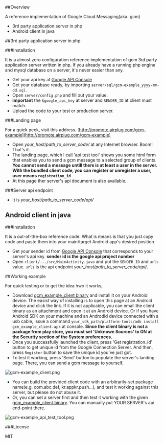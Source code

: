 ##Overview

A reference implementation of Google Cloud Messaging(aka. gcm) 
- 3rd party application server in php
- Android client in java

##3rd party application server in php

###Installation

It is a almost zero configuration reference implementation of gcm 3rd party application server written in php. If you already have a running php engine and mysql database on a server, it's never easier than any. 

- Get your api key at [Google API Console](https://code.google.com/apis/console)
- Get your database ready, by importing `server/sql/gcm-example_yyyy-mm-dd.sql`.
- Open `server/config.php` and fill out your value. 
- **important** the `$google_api_key` at server and `SENDER_ID` at client must match.
- Upload the code to your test or production server.

###Landing page

For a quick peek, visit this address. [http://promote.airplug.com/gcm-example](http://promote.airplug.com/gcm-example)

- Open *your_host/path_to_server_code/* at any Internet browser. Boom! That's it.
- The landing page, which I call 'api test tool' shows you some html form that enables you to send a gcm message to a selected group of clients. **You cannot send a message untill there is at least a user in the server. With the bundled client code, you can register or unregister a user, user means `registration_id`**
- At this page ther server's api document is also available.

###Server api endpoint

- It is *your_host/path_to_server_code/api/*

## Android client in java

###Installation

It is a out-of-the-box reference code. What is means is that you just copy code and paste them into your main/target Android app's desired position.

- Get your sender id from [Google API Console](https://code.google.com/apis/console) that corresponds to your server's api key. **sender id is the google api project number**
- Open `client/.../src/MainActivity.java` and put the `SENDER_ID` and `urls` value. `urls` is the api endpoint *your_host/path_to_server_code/api/*.

##Working example

For quick testing or to get the idea hwo it works,

- Download [gcm_example_client binary](http://promote.airplug.com/gcm-example/res/bin/gcm_example_client.apk) and install it on your Android device. The easist way of installing is to open this page at an Android device and click the link. If it is not applicable, you can email the client binary as an attachment and open it at an Android device. Or if you have Android SDK on your machine and an Androdid device connected with a usb cable, issue a command `your_sdk_path/platform-tools/adb install gcm_example_client.apk` at console. **Since the client binary is not a package from play store, you must set 'Unknown Sources' to ON at the Security section of the System preferences.**
- Once you successfully launched the client, press 'Get registration_id' button to get unique id from the Google Connection Server. And then, press `Register` button to save the unique id you've just got. 
- To test it working, press 'Send' button to populate the server's landing page. There, you can send a gcm message to yourself.

![gcm-example_client.png](http://promote.airplug.com/gcm-example/res/img/gcm-example_client.png)

- You can build the provided client code with an arbitrarily-set package name(e.g. com.abc.def, kr.appkr.push...), and test it working against this server, but please do not abuse it.
- Or, you can set a server first and then test it working with the given [gcm_example_client binary](http://promote.airplug.com/gcm-example/res/bin/gcm_example_client.apk). You can manually put YOUR SERVER's api end-point there.

![gcm-example_api_test_tool.png](http://promote.airplug.com/gcm-example/res/img/gcm-example_api_test_tool.png)

###License

MIT

